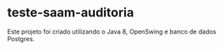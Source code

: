 ﻿# teste-saam-auditoria

Este projeto foi criado utilizando o Java 8, OpenSwing e banco de dados Postgres.
